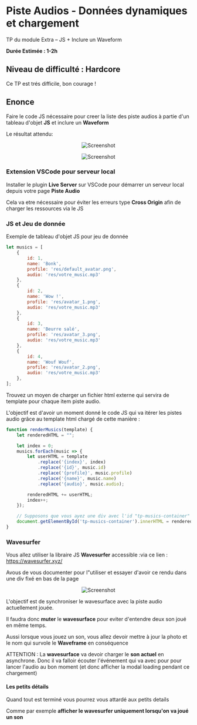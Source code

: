 #  Piste Audios - Données dynamiques et chargement

TP du module Extra – JS + Inclure un Waveform

**Durée Estimée : 1-2h**

## Niveau de difficulté : Hardcore

Ce TP est trés difficile, bon courage !

## Enonce

Faire le code JS nécessaire pour creer la liste des piste audios à partie d'un tableau d'objet **JS** et inclure un **Waveform**

Le résultat attendu:

<p align="center">
  <img src="screenshot_02.png" alt="Screenshot">
</p>

<p align="center">
  <img src="screenshot_01.png" alt="Screenshot">
</p>

### Extension VSCode pour serveur local

Installer le plugin **Live Server** sur VSCode pour démarrer un serveur local depuis votre page **Piste Audio**

Cela va etre nécessaire pour éviter les erreurs type **Cross Origin** afin de charger les ressources via le JS

### JS et Jeu de donnée

Exemple de tableau d'objet JS pour jeu de donnée

```js
let musics = [
    {
        id: 1,
        name: 'Bonk',
        profile: 'res/default_avatar.png',
        audio: 'res/votre_music.mp3'
    },
    {
        id: 2,
        name: 'Wow !',
        profile: 'res/avatar_1.png',
        audio: 'res/votre_music.mp3'
    },
    {
        id: 3,
        name: 'Beurre salé',
        profile: 'res/avatar_3.png',
        audio: 'res/votre_music.mp3'
    },
    {
        id: 4,
        name: 'Wouf Wouf',
        profile: 'res/avatar_2.png',
        audio: 'res/votre_music.mp3'
    },
];
```

Trouvez un moyen de charger un fichier html externe qui servira de template pour chaque item piste audio.

L'objectif est d'avoir un moment donné le code JS qui va itérer les pistes audio grâce au template html chargé de cette manière :

```js
function renderMusics(template) {
    let renderedHTML = "";

    let index = 0;
    musics.forEach(music => {
        let userHTML = template
            .replace('{index}', index)
            .replace('{id}', music.id)
            .replace('{profile}', music.profile)
            .replace('{name}', music.name)
            .replace('{audio}', music.audio);

        renderedHTML += userHTML;
        index++;
    });

    // Supposons que vous ayez une div avec l'id "tp-musics-container" pour contenir les musiques
    document.getElementById('tp-musics-container').innerHTML = renderedHTML;
}
```

### Wavesurfer

Vous allez utiliser la libraire JS **Wavesurfer** accessible :via ce lien : https://wavesurfer.xyz/

Avous de vous documenter pour l"utiliser et essayer d'avoir ce rendu dans une div fixé en bas de la page

<p align="center">
  <img src="screenshot_03.png" alt="Screenshot">
</p>

L'objectif est de synchroniser le wavesurface avec la piste audio actuellement jouée.

Il faudra donc **muter** le **wavesurface** pour eviter d'entendre deux son joué en même temps.

Aussi lorsque vous jouez un son, vous allez devoir mettre à jour la photo et le nom qui survole le **Waveframe** en conséquence

ATTENTION : La **wavesurface** va devoir charger le **son actuel** en asynchrone. Donc il va falloir écouter l'événement qui va avec pour pour lancer l'audio au bon moment (et donc afficher la modal loading pendant ce chargement)

#### Les petits détails

Quand tout est terminé vous pourrez vous attardé aux petits details

Comme par exemple **afficher le wavesurfer uniquement lorsqu'on va joué un son**